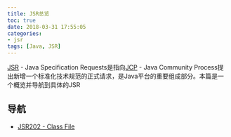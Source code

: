 ```yaml
---
title: JSR总览
toc: true
date: 2018-03-31 17:55:05
categories:
- jsr
tags: [Java, JSR]
---
```

<a href="https://jcp.org/en/jsr/all">JSR</a> - Java Specification Requests是指向<a href="https://www.jcp.org/en/home/index">JCP</a> - Java Community Process提出新增一个标准化技术规范的正式请求，是Java平台的重要组成部分。本篇是一个概览并导航到具体的JSR

## 导航
- <a href="../jsr-classfile">JSR202 - Class File</a>